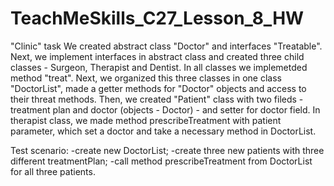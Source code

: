 # TeachMeSkills_C27_Lesson_8_HW

"Clinic" task
We created abstract class "Doctor" and interfaces "Treatable". Next, we implement interfaces in abstract class and 
created three child classes - Surgeon, Therapist and Dentist. In all classes we implemetded method "treat". 
Next, we organized this three classes in one class "DoctorList", made a getter methods for "Doctor" objects and access to 
their threat methods. 
Then, we created "Patient" class with two fileds - treatment plan and doctor (objects - Doctor) - and setter for doctor field. 
In therapist class, we made method prescribeTreatment with patient parameter, which set a doctor and take a necessary method in 
DoctorList. 

Test scenario:
-create new DoctorList;
-create three new patients with three different treatmentPlan;
-call method prescribeTreatment from DoctorList for all three patients.

